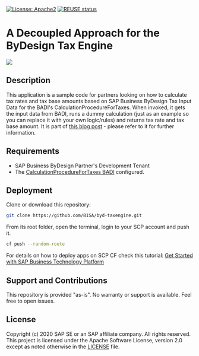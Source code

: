 [![License: Apache2](https://img.shields.io/badge/License-Apache2-green.svg)](https://opensource.org/licenses/Apache-2.0)
[![REUSE status](https://api.reuse.software/badge/github.com/SAP-samples/byd-taxengine)](https://api.reuse.software/info/github.com/SAP-samples/byd-taxengine)


# A Decoupled Approach for the ByDesign Tax Engine
[![](https://blogs.sap.com/wp-content/uploads/2020/11/badi_lc.jpg)]()

## Description
This application is a sample code for partners looking on how to calculate tax rates and tax base amounts based on SAP Business ByDesign Tax Input Data for the BADI's CalculationProcedureForTaxes. When invoked, it gets the input data from BADI, runs a dummy calculation (just as an example so you can replace it with your own logic/rules) and returns tax rate and tax base amount. It is part of [this blog post](https://blogs.sap.com/2020/12/02/the-guide-hybrid-tax-calculation-for-the-smb/) - please refer to it for further information.

## Requirements
* SAP Business ByDesign Partner's Development Tenant
* The [CalculationProcedureForTaxes BADI](https://blogs.sap.com/2020/12/02/the-guide-hybrid-tax-calculation-for-the-smb/) configured.

## Deployment
Clone or download this repository:
```bash
git clone https://github.com/B1SA/byd-taxengine.git
```
From its root folder, open the terminal, login to your SCP account and push it.
```bash
cf push --random-route
```
For details on how to deploy apps on SCP CF check this tutorial: [Get Started with SAP Business Technology Platform](https://developers.sap.com/tutorials/cp-trial-quick-onboarding.html)

## Support and Contributions
This repository is provided "as-is". No warranty or support is available. Feel free to open issues.

## License
Copyright (c) 2020 SAP SE or an SAP affiliate company. All rights reserved. This project is licensed under the Apache Software License, version 2.0 except as noted otherwise in the [LICENSE](LICENSES/Apache-2.0.txt) file.

